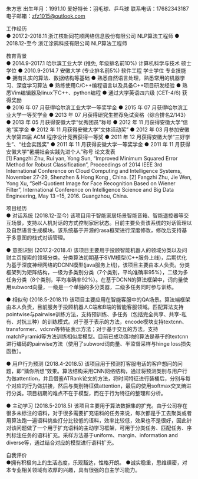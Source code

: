 朱方志
出生年月：1991.10
爱好特长：羽毛球、乒乓球
联系电话：17682343187
电子邮箱：zfz1015@outlook.com
	   
工作经历                                                               
●  2017.2-2018.11		浙江核新同花顺网络信息股份有限公司    		NLP算法工程师
●  2018.12-至今		浙江涂鸦科技有限公司    					NLP算法工程师

教育背景                                                               
●  2014.9-2017.1		哈尔滨工业大学 (推免, 年级排名前10%) 		计算机科学与技术     		硕士学位
●  2010.9-2014.7		安徽大学 (专业排名前5%)					软件工程     				学士学位
专业技能                                                             
●  拥有扎实的算法、数据结构等基础
●  熟悉自然语言处理，熟悉常用的机器学习、深度学习算法
●  熟练使用C/C++编程语言以及具备C++项目研发经验
●  熟悉Vim编辑器及linux下C++、python编程
●  通过大学英语四六级 (CET-4/6)
获得奖励                                                             
●  2016 年 07 月获得哈尔滨工业大学一等奖学金
●  2015 年 07 月获得哈尔滨工业大学一等奖学金
●  2013 年 07 月获得研究生推荐免试资格（综合排名2/143）
●  2013 年 05 月获得安徽大学“优秀团员”称号
●  2012 年 11 月获得安徽大学“信地”奖学金
●  2012 年 11 月获得安徽大学“文体活动奖”
●  2012 年 03 月参加安徽大学第四届 ACM 程序设计竞赛获得一等奖
●  2011 年 12 月获得安徽大学“三好学生”、“社会实践奖”
●  2011 年 11 月获得安徽大学一等奖学金
●  2011 年 11 月获得安徽大学“暑期社会实践先进个人”称号
论文发表                                                             
[1] Fangzhi Zhu, Rui yan, Yong Sun, “Improved Minimum Squared Error Method for Robust Classification”, Proceedings of 2014 IEEE 3rd International Conference on Cloud Computing and Intelligence Systems, November 27-29, Shenzhen & Hong Kong , China.
[2] Fangzhi Zhu, Jie Wen, Yong Xu, “Self-Quotient Image for Face Recognition Based on Wiener Filter”, International Conference on Intelligence Science and Big Data Engineering, May 13 –15, 2016. Guangzhou, China.

项目经历                                                             
● 对话系统 (2018.12-至今)
该项目用于智能家居场景智能音箱、智能遥控器等交互场景，支持以人机对话的方式控制家居状态。目前主要负责该系统的对话管理以及自然语言生成模块。该系统基于开源的rasa框架进行深度修改，修改后支持基于多意图的栈式对话管理。

● 意图识别 (2017.2-2018.4)
该项目主要用于投顾智能机器人的领域分类以及问财主页搜索的领域分类。分类算法初期基于SVM模型(C++服务上线)，后期优化为基于深度神经网络的DCNN模型(java服务上线)，该项目主要由本人负责。分类框架列为矩阵结构，一级为多类别分类（7个类别，平均准确率95%），二级为多任务分类（8个类别，平均准确率92%）。在基于DCNN的算法框架中，词向量使用subword向量，一级是一个单独的多分类器，二级多任务同时参与训练。

● 相似句 (2018.5-2018.11)
该项目主要应用在智能客服中的QA场景。算法端框架由本人负责，目前服务于投顾机器人C端和B端的智能客服领域。匹配算法支持pointwise与pairwise训练方法，支持预训练、多任务（包括完全共享、共享-私有、对抗三种）的训练模式。对于基于表示的方法，encode模块支持textcnn、transformer、vdcnn等特征表示方法；对于基于交互的方法，支持matchPyramid等方法训练相似度模型。目前已成功落地的算法是基于的textcnn进行编码的pairwise方法（使用了subword词向量、半监督采样与hinge loss损失函数）。

● 用户行为预测 (2018.4-2018.5)
该项目用于预测打客服电话的客户想问的问题，即”猜你所想”效果。算法结构采用CNN网络结构，通过将预测类别与用户行为做attention，并且借鉴ATRank论文的方法，将时间特征进行装桶后，分别与每个对应的行为做拼接，然后与类别特征做attention，最后的使用softmax交叉熵进行分类。项目初期的难点不在于模型，而在于行为特征的整理和分析。

● 主动学习 (2018.5-2018.5)
该项目主要用于算法数据集的扩充。由于公司存在很多未标注的语料，对于很多需要扩充语料的任务来说，每次都是手工去聚类或者用算法跑一遍语料挑些打分比较低的语料，效率比较低，效果也不是很好，因此针对该问题做了一个用于扩充语料的主动学习框架，可用于分类任务、匹配任务、序列标注任务的语料扩充。采样方法基于uniform、margin、information and diverse等，通过结合对应的模型进行语料扩充。


自我评价                                                             
●拥有积极向上的生活态度，乐观豁达，性格开朗。
●诚实稳重，思维缜密，对本专业相关领域有浓厚的兴趣，具有很强的自主学习能力。

